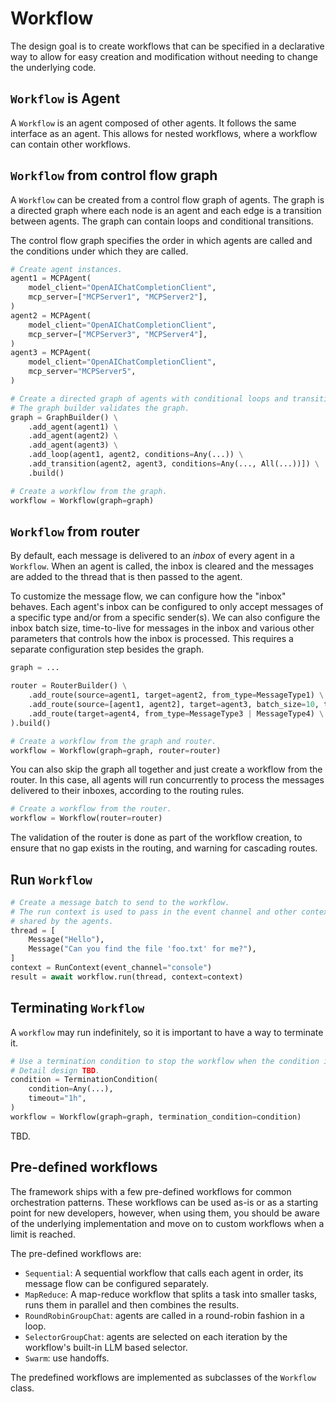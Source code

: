 # Workflow

The design goal is to create workflows that can be specified in a declarative
way to allow for easy creation and modification without needing to change the
underlying code. 

## `Workflow` is Agent

A `Workflow` is an agent composed of other agents. It follows the same interface
as an agent. This allows for nested workflows, where a workflow can contain other
workflows.

## `Workflow` from control flow graph

A `Workflow` can be created from a control flow graph of agents.
The graph is a directed graph where each node is an agent and each edge
is a transition between agents. The graph can contain loops
and conditional transitions.

The control flow graph specifies the order in which agents are called
and the conditions under which they are called.

```python
# Create agent instances.
agent1 = MCPAgent(
    model_client="OpenAIChatCompletionClient",
    mcp_server=["MCPServer1", "MCPServer2"],
)
agent2 = MCPAgent(
    model_client="OpenAIChatCompletionClient",
    mcp_server=["MCPServer3", "MCPServer4"],
)
agent3 = MCPAgent(
    model_client="OpenAIChatCompletionClient",
    mcp_server="MCPServer5",
)

# Create a directed graph of agents with conditional loops and transitions.
# The graph builder validates the graph.
graph = GraphBuilder() \
    .add_agent(agent1) \
    .add_agent(agent2) \
    .add_agent(agent3) \
    .add_loop(agent1, agent2, conditions=Any(...)) \
    .add_transition(agent2, agent3, conditions=Any(..., All(...))]) \
    .build()

# Create a workflow from the graph.
workflow = Workflow(graph=graph)
```

## `Workflow` from router

By default, each message is delivered to an _inbox_ of every agent in a `Workflow`.
When an agent is called, the inbox is cleared and the messages are added
to the thread that is then passed to the agent.

To customize the message flow, we can configure how the "inbox" behaves.
Each agent's inbox can be configured to only accept messages of a specific type 
and/or from a specific sender(s). 
We can also configure the inbox batch size, time-to-live for messages in the inbox
and various other parameters that controls how the inbox is processed.
This requires a separate configuration step besides the graph.

```python
graph = ...

router = RouterBuilder() \
    .add_route(source=agent1, target=agent2, from_type=MessageType1) \
    .add_route(source=[agent1, agent2], target=agent3, batch_size=10, ttl="1h") \
    .add_route(target=agent4, from_type=MessageType3 | MessageType4) \
).build()

# Create a workflow from the graph and router.
workflow = Workflow(graph=graph, router=router)
```

You can also skip the graph all together and just create a workflow from the router.
In this case, all agents will run concurrently to process the messages delivered
to their inboxes, according to the routing rules.

```python
# Create a workflow from the router.
workflow = Workflow(router=router)
```

The validation of the router is done as part of the workflow creation, to ensure
that no gap exists in the routing, and warning for cascading routes.

## Run `Workflow`

```python
# Create a message batch to send to the workflow.
# The run context is used to pass in the event channel and other context
# shared by the agents.
thread = [
    Message("Hello"),
    Message("Can you find the file 'foo.txt' for me?"),
]
context = RunContext(event_channel="console")
result = await workflow.run(thread, context=context)
```

## Terminating `Workflow`

A `workflow` may run indefinitely, so it is important to have a way to terminate
it.

```python
# Use a termination condition to stop the workflow when the condition is met.
# Detail design TBD.
condition = TerminationCondition(
    condition=Any(...),
    timeout="1h",
)
workflow = Workflow(graph=graph, termination_condition=condition)
```

TBD.

## Pre-defined workflows

The framework ships with a few pre-defined workflows for common orchestration
patterns. These workflows can be used as-is or as a starting point for
new developers, however, when using them, you should be aware of the underlying
implementation and move on to custom workflows when a limit is reached.

The pre-defined workflows are:
- `Sequential`: A sequential workflow that calls each agent in order,
  its message flow can be configured separately.
- `MapReduce`: A map-reduce workflow that splits a task into smaller
  tasks, runs them in parallel and then combines the results.
- `RoundRobinGroupChat`: agents are called in a round-robin fashion in a loop.
- `SelectorGroupChat`: agents are selected on each iteration by the workflow's built-in
  LLM based selector.
- `Swarm`: use handoffs.

The predefined workflows are implemented as subclasses of the `Workflow` class.